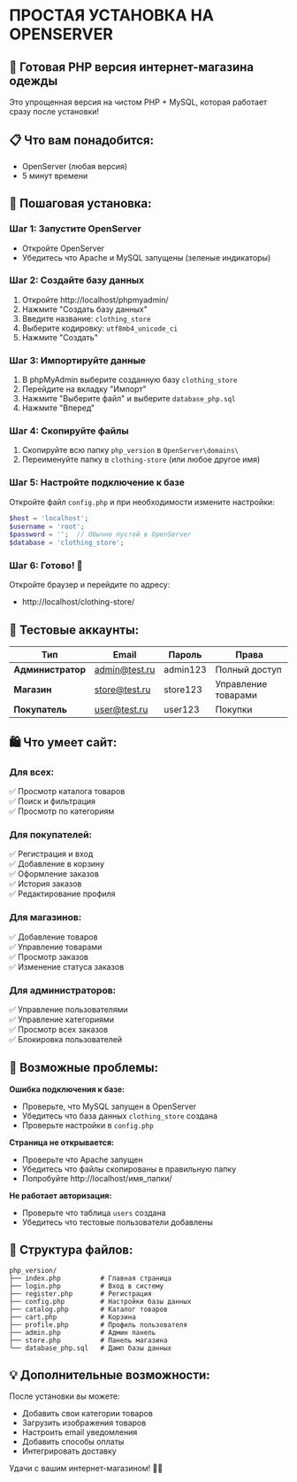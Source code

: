# ПРОСТАЯ УСТАНОВКА НА OPENSERVER

## 🎉 Готовая PHP версия интернет-магазина одежды

Это упрощенная версия на чистом PHP + MySQL, которая работает сразу после установки!

## 📋 Что вам понадобится:
- OpenServer (любая версия)
- 5 минут времени

## 🚀 Пошаговая установка:

### Шаг 1: Запустите OpenServer
- Откройте OpenServer
- Убедитесь что Apache и MySQL запущены (зеленые индикаторы)

### Шаг 2: Создайте базу данных
1. Откройте http://localhost/phpmyadmin/
2. Нажмите "Создать базу данных"
3. Введите название: `clothing_store`
4. Выберите кодировку: `utf8mb4_unicode_ci`
5. Нажмите "Создать"

### Шаг 3: Импортируйте данные
1. В phpMyAdmin выберите созданную базу `clothing_store`
2. Перейдите на вкладку "Импорт"
3. Нажмите "Выберите файл" и выберите `database_php.sql`
4. Нажмите "Вперед"

### Шаг 4: Скопируйте файлы
1. Скопируйте всю папку `php_version` в `OpenServer\domains\`
2. Переименуйте папку в `clothing-store` (или любое другое имя)

### Шаг 5: Настройте подключение к базе
Откройте файл `config.php` и при необходимости измените настройки:
```php
$host = 'localhost';
$username = 'root';
$password = '';  // Обычно пустой в OpenServer
$database = 'clothing_store';
```

### Шаг 6: Готово! 🎉
Откройте браузер и перейдите по адресу:
- http://localhost/clothing-store/

## 👤 Тестовые аккаунты:

| Тип | Email | Пароль | Права |
|-----|-------|--------|-------|
| **Администратор** | admin@test.ru | admin123 | Полный доступ |
| **Магазин** | store@test.ru | store123 | Управление товарами |
| **Покупатель** | user@test.ru | user123 | Покупки |

## 🛍️ Что умеет сайт:

### Для всех:
✅ Просмотр каталога товаров  
✅ Поиск и фильтрация  
✅ Просмотр по категориям  

### Для покупателей:
✅ Регистрация и вход  
✅ Добавление в корзину  
✅ Оформление заказов  
✅ История заказов  
✅ Редактирование профиля  

### Для магазинов:
✅ Добавление товаров  
✅ Управление товарами  
✅ Просмотр заказов  
✅ Изменение статуса заказов  

### Для администраторов:
✅ Управление пользователями  
✅ Управление категориями  
✅ Просмотр всех заказов  
✅ Блокировка пользователей  

## 🔧 Возможные проблемы:

**Ошибка подключения к базе:**
- Проверьте, что MySQL запущен в OpenServer
- Убедитесь что база данных `clothing_store` создана
- Проверьте настройки в `config.php`

**Страница не открывается:**
- Проверьте что Apache запущен
- Убедитесь что файлы скопированы в правильную папку
- Попробуйте http://localhost/имя_папки/

**Не работает авторизация:**
- Проверьте что таблица `users` создана
- Убедитесь что тестовые пользователи добавлены

## 📁 Структура файлов:
```
php_version/
├── index.php          # Главная страница
├── login.php          # Вход в систему  
├── register.php       # Регистрация
├── config.php         # Настройки базы данных
├── catalog.php        # Каталог товаров
├── cart.php           # Корзина
├── profile.php        # Профиль пользователя
├── admin.php          # Админ панель
├── store.php          # Панель магазина
└── database_php.sql   # Дамп базы данных
```

## 💡 Дополнительные возможности:

После установки вы можете:
- Добавить свои категории товаров
- Загрузить изображения товаров
- Настроить email уведомления
- Добавить способы оплаты
- Интегрировать доставку

Удачи с вашим интернет-магазином! 🛒✨